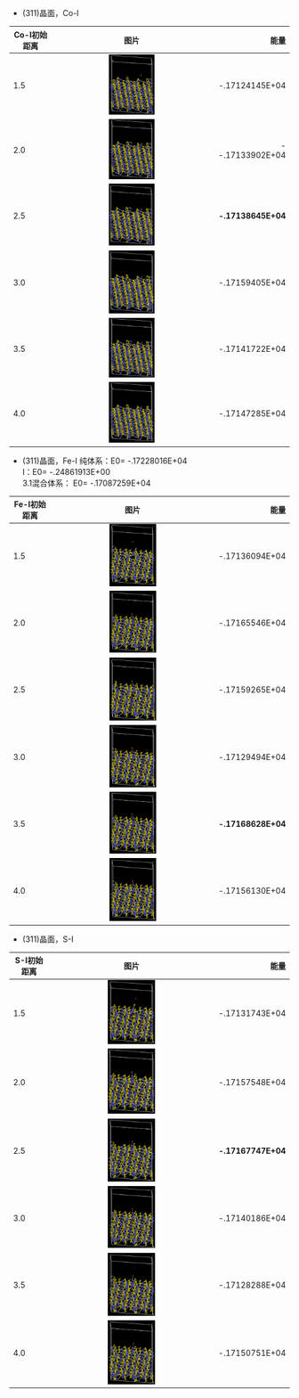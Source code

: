 - (311)晶面，Co-I 


|Co-I初始距离 |图片| 能量 |
| - | :-: |-: | 
|1.5 | <img src="https://github.com/pincher-chen/surface-adsporption/blob/master/opt_picture/311-co-1.5.png" width="30%" /> | -.17124145E+04 |
|2.0 | <img src="https://github.com/pincher-chen/surface-adsporption/blob/master/opt_picture/311-co-2.0.png" width="30%" /> | --.17133902E+04 |
|2.5 |<img src="https://github.com/pincher-chen/surface-adsporption/blob/master/opt_picture/311-co-2.5.png" width="30%" /> | **-.17138645E+04** |
|3.0 | <img src="https://github.com/pincher-chen/surface-adsporption/blob/master/opt_picture/311-co-3.0.png" width="30%" /> | -.17159405E+04 | 
|3.5 | <img src="https://github.com/pincher-chen/surface-adsporption/blob/master/opt_picture/311-co-3.5.png" width="30%" /> | -.17141722E+04 |
|4.0 | <img src="https://github.com/pincher-chen/surface-adsporption/blob/master/opt_picture/311-co-4.0.png" width="30%" /> | -.17147285E+04 |

- (311)晶面，Fe-I 
纯体系：E0= -.17228016E+04   
I：E0= -.24861913E+00  
3.1混合体系： E0= -.17087259E+04  

|Fe-I初始距离 |图片| 能量 |
| - | :-: |-: | 
|1.5 | <img src="https://github.com/pincher-chen/surface-adsporption/blob/master/opt_picture/311-fe-1.5.png" width="30%" /> |  -.17136094E+04 |
|2.0 | <img src="https://github.com/pincher-chen/surface-adsporption/blob/master/opt_picture/311-fe-2.0.png" width="30%" /> |  -.17165546E+04 |
|2.5 |<img src="https://github.com/pincher-chen/surface-adsporption/blob/master/opt_picture/311-fe-2.5.png" width="30%" /> |  -.17159265E+04 |
|3.0 | <img src="https://github.com/pincher-chen/surface-adsporption/blob/master/opt_picture/311-fe-3.0.png" width="30%" /> |  -.17129494E+04 | 
|3.5 | <img src="https://github.com/pincher-chen/surface-adsporption/blob/master/opt_picture/311-fe-3.5.png" width="30%" /> |  **-.17168628E+04** |
|4.0 | <img src="https://github.com/pincher-chen/surface-adsporption/blob/master/opt_picture/311-fe-4.0.png" width="30%" /> | -.17156130E+04 |

- (311)晶面，S-I 

|S-I初始距离 |图片| 能量 |
| - | :-: |-: | 
|1.5 | <img src="https://github.com/pincher-chen/surface-adsporption/blob/master/opt_picture/311-s-1.5.png" width="30%" /> |  -.17131743E+04 |
|2.0 | <img src="https://github.com/pincher-chen/surface-adsporption/blob/master/opt_picture/311-s-2.0.png" width="30%" /> |  -.17157548E+04 |
|2.5 |<img src="https://github.com/pincher-chen/surface-adsporption/blob/master/opt_picture/311-s-2.5.png" width="30%" /> |  **-.17167747E+04** |
|3.0 | <img src="https://github.com/pincher-chen/surface-adsporption/blob/master/opt_picture/311-s-3.0.png" width="30%" /> |  -.17140186E+04 | 
|3.5 | <img src="https://github.com/pincher-chen/surface-adsporption/blob/master/opt_picture/311-s-3.5.png" width="30%" /> |  -.17128288E+04 |
|4.0 | <img src="https://github.com/pincher-chen/surface-adsporption/blob/master/opt_picture/311-s-4.0.png" width="30%" /> | -.17150751E+04 |
